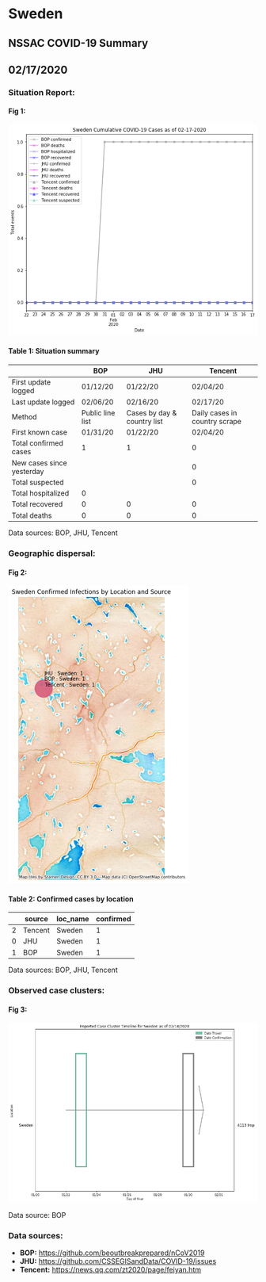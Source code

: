 # Sweden
## NSSAC COVID-19 Summary
## 02/17/2020



### Situation Report:
#### Fig 1:
![Sweden cases](../merged_histories/Sweden_merged_histories.png)

#### Table 1: Situation summary


|                           | BOP              | JHU                         | Tencent                       |
|---------------------------|------------------|-----------------------------|-------------------------------|
| First update logged       | 01/12/20         | 01/22/20                    | 02/04/20                      |
| Last update logged        | 02/06/20         | 02/16/20                    | 02/17/20                      |
| Method                    | Public line list | Cases by day & country list | Daily cases in country scrape |
| First known case          | 01/31/20         | 01/22/20                    | 02/04/20                      |
| Total confirmed cases     | 1                | 1                           | 0                             |
| New cases since yesterday |                  |                             | 0                             |
| Total suspected           |                  |                             | 0                             |
| Total hospitalized        | 0                |                             |                               |
| Total recovered           | 0                | 0                           | 0                             |
| Total deaths              | 0                | 0                           | 0                             |

Data sources: BOP, JHU, Tencent


### Geographic dispersal:
#### Fig 2:
![Sweden mapped](../case_locs/Sweden_case_locs.png)

#### Table 2: Confirmed cases by location


|    | source   | loc_name   |   confirmed |
|----|----------|------------|-------------|
|  2 | Tencent  | Sweden     |           1 |
|  0 | JHU      | Sweden     |           1 |
|  1 | BOP      | Sweden     |           1 |

Data sources: BOP, JHU, Tencent


### Observed case clusters:
#### Fig 3:
![Sweden cases](../cluster_analysis/Sweden_imported_cases.png)



Data source: BOP


### Data sources:
* **BOP:** https://github.com/beoutbreakprepared/nCoV2019
* **JHU:** https://github.com/CSSEGISandData/COVID-19/issues
* **Tencent:** https://news.qq.com/zt2020/page/feiyan.htm